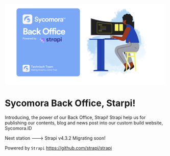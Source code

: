 ![alt text](https://github.com/sycomora/web-strapi/blob/main/Sycomora%20Back%20Office.png)

# Sycomora Back Office, Starpi!
Introducing, the power of our Back Office, Strapi!
Strapi help us for publishing our contents, blog and news post into our custom build website, Sycomora.ID

Next station ---> Strapi v4.3.2 
Migrating soon!


Powered by ```Strapi``` https://github.com/strapi/strapi
